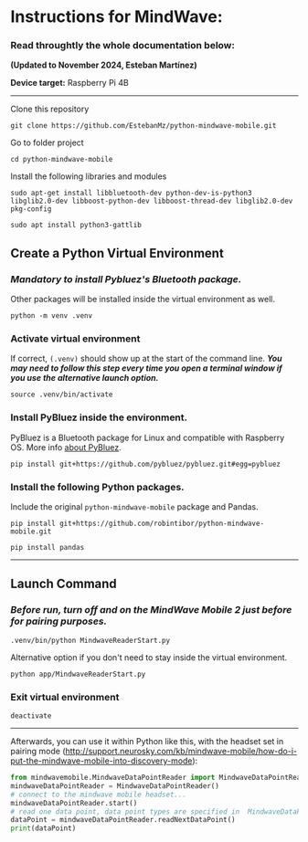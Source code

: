 # Instructions for MindWave:
### Read throughtly the whole documentation below:
**(Updated to November 2024, Esteban Martínez)**

**Device target:** Raspberry Pi 4B

---

Clone this repository
```
git clone https://github.com/EstebanMz/python-mindwave-mobile.git
```

Go to folder project
```
cd python-mindwave-mobile
```

Install the following libraries and modules
```
sudo apt-get install libbluetooth-dev python-dev-is-python3 libglib2.0-dev libboost-python-dev libboost-thread-dev libglib2.0-dev pkg-config
```
```
sudo apt install python3-gattlib
```

## Create a Python Virtual Environment

### *Mandatory to install Pybluez's Bluetooth package.*

Other packages will be installed inside the virtual environment as well.
```
python -m venv .venv
```

### Activate virtual environment

If correct, `(.venv)` should show up at the start of the command line.
***You may need to follow this step every time you open a terminal window if you use the alternative launch option.***
```
source .venv/bin/activate
```

### Install PyBluez inside the environment.

PyBluez is a Bluetooth package for Linux and compatible with Raspberry OS. More info [about PyBluez](https://github.com/pybluez/pybluez).
```
pip install git+https://github.com/pybluez/pybluez.git#egg=pybluez
```

### Install the following Python packages.

Include the original `python-mindwave-mobile` package and Pandas.
```
pip install git+https://github.com/robintibor/python-mindwave-mobile.git

```
```
pip install pandas
```

---

## Launch Command
### *Before run, turn off and on the MindWave Mobile 2 just before for pairing purposes.*
```
.venv/bin/python MindwaveReaderStart.py
```

Alternative option if you don't need to stay inside the virtual environment.
```
python app/MindwaveReaderStart.py
```

### Exit virtual environment
```
deactivate
```

---

Afterwards, you can use it within Python like this, with the headset set in pairing mode (http://support.neurosky.com/kb/mindwave-mobile/how-do-i-put-the-mindwave-mobile-into-discovery-mode):

```python
from mindwavemobile.MindwaveDataPointReader import MindwaveDataPointReader
mindwaveDataPointReader = MindwaveDataPointReader()
# connect to the mindwave mobile headset...
mindwaveDataPointReader.start()
# read one data point, data point types are specified in  MindwaveDataPoints.py'
dataPoint = mindwaveDataPointReader.readNextDataPoint()
print(dataPoint)
```
